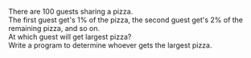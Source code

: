 There are 100 guests sharing a pizza.  
The first guest get's 1% of the pizza, the second guest get's 2% of the remaining pizza, and so on.  
At which guest will get largest pizza?			  
Write a program to determine whoever gets the largest pizza.
